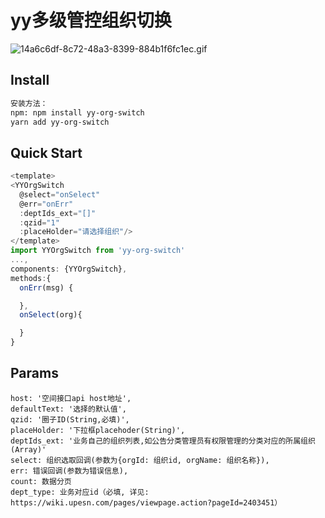 # yy多级管控组织切换

>
![14a6c6df-8c72-48a3-8399-884b1f6fc1ec.gif](https://upload-images.jianshu.io/upload_images/8551758-ff33ab327581fc90.gif?imageMogr2/auto-orient/strip)

## Install

``` bash
安装方法：
npm: npm install yy-org-switch
yarn add yy-org-switch
```
## Quick Start
``` javascript
<template>
<YYOrgSwitch
  @select="onSelect"
  @err="onErr"
  :deptIds_ext="[]"
  :qzid="1"
  :placeHolder="请选择组织"/>
</template>
import YYOrgSwitch from 'yy-org-switch'
...,
components: {YYOrgSwitch},
methods:{
  onErr(msg) {

  },
  onSelect(org){

  }
}
```
## Params
```
host: '空间接口api host地址',
defaultText: '选择的默认值',
qzid: '圈子ID(String,必填)',
placeHolder: '下拉框placehoder(String)',
deptIds_ext: '业务自己的组织列表,如公告分类管理员有权限管理的分类对应的所属组织(Array)'
select: 组织选取回调(参数为{orgId: 组织id, orgName: 组织名称}),
err: 错误回调(参数为错误信息),
count: 数据分页
dept_type: 业务对应id（必填, 详见: https://wiki.upesn.com/pages/viewpage.action?pageId=2403451）
```
